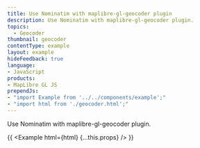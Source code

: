 ```yaml
---
title: Use Nominatim with maplibre-gl-geocoder plugin
description: Use Nominatim with maplibre-gl-geocoder plugin.
topics:
  - Geocoder
thumbnail: geocoder
contentType: example
layout: example
hideFeedback: true
language:
- JavaScript
products:
- MapLibre GL JS
prependJs:
- "import Example from '../../components/example';"
- "import html from './geocoder.html';"
---
```


Use Nominatim with maplibre-gl-geocoder plugin.

{{ <Example html={html} {...this.props} /> }}
